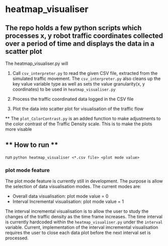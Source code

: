 # heatmap_visualiser

## The repo holds a few python scripts which processes x, y robot traffic coordinates collected over a  period of time and displays the data in a scatter plot

The heatmap_visualiser.py will

1) Call `csv_interpreter.py` to read the given CSV file, extracted from the simulated traffic movement. The `csv_interpreter.py` also cleans up the key value variable type as well as sets the value granularity(x, y coordinates) to be used in `heatmap_visualiser.py`

2) Process the traffic coordinated data logged in the CSV file

3) Plot the data into scatter plot for visualisation of the traffic flow

** The `plot_ColorContrast.py` is an added function to make adjustments to the color contrast of the Traffic Density scale. This is to make the plots more visable

##  ** How to run **

run `python heatmap_visualiser <*.csv file> <plot mode value>`


### plot mode feature

The plot mode feature is currently still in development. The purpose is allow the selection of data visualisation modes. The current modes are:

- Overall data visualisation: plot mode value = 0
- Interval Incremental visualisation: plot mode value = 1

The interval incremental visualisation is to allow the user to study the changes of the traffic density as the time frame increases. The time interval is currently hardcoded within the `heatmap_visualiser.py` under the `interval` variable. Current, implementation of the interval imcremental visualisation requires the user to close each data plot before the next interval set is processed.
